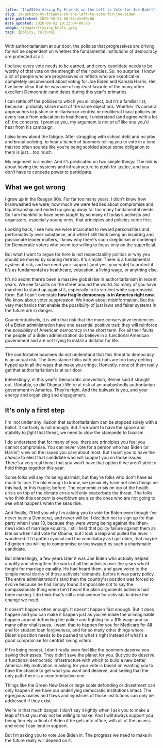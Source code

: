 ```yaml
---
title: "I\u2019m Asking My Friends on the Left to Vote for Joe Biden"
slug: im-asking-my-friends-on-the-left-to-vote-for-joe-biden
date_published: 2020-08-21 08:26:41+00:00
date_updated: 2020-09-02 19:22:04+00:00
image: /images/fraying-knots.jpeg
tags: [policy, culture]
---
```

With authoritarianism at our door, the policies that progressives are driving for will be dependent on whether the fundamental institutions of democracy are protected at all. 

I believe every vote needs to be earned, and every candidate needs to be worthy of that vote on the strength of their policies. So, no surprise, I know a lot of people who are progressives or leftists who are skeptical or completely unconvinced about voting for Joe Biden and Kamala Harris. Hell, I've been clear that he was one of my *least* favorite of the many other excellent Democratic candidates during this year's primaries.

I can rattle off the policies to which you all object, but it’s a familiar list, because I probably share most of the same objections. Whether it’s carceral approaches to justice or militarism or centrist or neoliberal fiscal policies on every issue from education to healthcare, I understand (and agree with a lot of) the concerns. I promise you, my argument is *not at all* like one you'd hear from his campaign.

I also know about the fatigue. After struggling with school debt and no jobs and brutal policing, to hear a bunch of boomers telling you to vote in a tone that too often sounds like you’re being scolded about some obligation to them is just… too much.

My argument is simpler. And it’s predicated on two simple things: The risk is about having the systems and infrastructure to push for justice, and you don’t have to concede power to participate.

## What we got wrong

I grew up in the Reagan 80s. For far too many years, I didn’t know how brainwashed we were, how much we were fed lies about compromise and bipartisanship and ended up giving away far too many fundamental needs. So I am thankful to have been taught by so many of today’s activists and organizers, especially young ones, that principles and policies come first. 

Looking back, I see how we were inculcated to reward personalities and performativity over substance, and while I still think being an inspiring and passionate leader matters, I know why there's such skepticism or contempt for Democratic voters who seem too willing to focus only on the superficial.

But what I want to argue for here is not respectability politics or why you should be moved by soaring rhetroic. It's simple: There is a fundamental system at risk, and we need your support (and yes, your vote) to protect it. It’s as fundamental as healthcare, education, a living wage, or anything else.

It’s no secret there’s been a massive global rise in authoritarianism in recent years. We see fascists on the street around the world. So many of you have marched to stand up against it, especially in its virulent white supremacist form. But I can’t overstate **how fragile democracy is in America right now**. We know about voter suppression. We know about misinformation. But the very mechanics that enable the *possibility* of just laws and fairer systems in the future are in danger.

Counterintuitively, it is with that risk that the more conservative tendencies of a Biden administration have one essential positive trait: they will reinforce the *possibility* of American democracy in the short term. For all their faults, the people of a Biden administration do believe in a functional American government and are not trying to install a dictator for life.

---

The comfortable boomers do not understand that this threat to democracy is an actual risk. The #resistance folks with pink hats are too busy getting hyped up in all the ways that make you cringe. Honestly, none of them really get that authoritarianism is at our door.

Interestingly, in this year's Democratic convention, Bernie said it straight out. (Notably, so did Obama.) We're at risk of an unabashedly authoritarian government in America. They’re right. And the bulwark is you, and your energy and organizing and engagement.

## It's only a first step

I'm  not under any illusion that authoritarianism can be stopped solely with a ballot. It certainly is not enough. But if we want to have the space and stability to *fight* that threat, we need to slow the stampede to fascism. 

I do understand that for many of you, there are principles you feel you cannot compromise. You can never vote for a person who has Biden (or Harris’) view on the issues you care about most. But I want you to have the *chance* to elect that candidate who will support you on those issues. There’s a very real threat that you won’t have that option if we aren't able to hold things together this year.

Some folks will say I’m being alarmist, but they're folks who don't have as much to lose. I’m old enough to know, we genuinely have not seen things be this bad, or this fragile, before. The economic crisis on top of the health crisis on top of the climate crisis will only exacerbate the threat. The folks who think this concern is overblown are also the ones who are not going to see what happens when the seas rise.

And finally, I’ll tell you why I’m asking you to vote for Biden even though I’ve never been a Democrat, and never will be. I decided not to sign up for that party when I was 18, because they were wrong being against the (then-new) idea of marriage equality. I still held that policy failure against them as late as when I did vote for Obama, but I took a leap and pulled the lever. I wondered if I’d gotten cynical and too conciliatory as I got older, that maybe I'd gotten too willing to compromise or too swayed by such a charismatic candidate.

But interestingly, a few years later it was Joe Biden who actually helped amplify and strengthen the work of all the activists over the years who’d fought for marriage equality. He had heard them, and gave voice to the simple moral clarity of those activists' demands, before it was party policy. The entire administration's (and then the country's) position was forced to evolve because he had simply found it impossible *not* to say the compassionate thing when he'd heard the plain arguments activists had been making. I do think that's still a real avenue for activists to drive the change we need.

It doesn’t happen often enough. It doesn’t happen fast enough. But it does happen and you can make it happen just as you’ve made the unimaginable happen around defunding the police and fighting for a $15 wage and so many other vital issues. I want  that to happen for you for Medicare for All and for student loan forgiveness, and for so many other things where Biden's position needs to be pushed to what's right instead of what's a good compromise for centrist swing voters.

If I’m being honest, I don't really even feel like the boomers *deserve* you saving their asses. They didn’t save the planet for you. But you do deserve a functional democratic infrastructure with which to build a new better, America. My motivation in asking for your vote is based on wanting you to have the chance to get what you want and deserve, and seeing that the only path there is a counterintuitive one.

Things like the Green New Deal or large scale defunding or divestment can only happen if we have our underlying democratic institutions intact. The egregious biases and flaws and injustices of those institutions can only be addressed if they exist.

We’re in that much danger. I don’t say it lightly when I ask you to make a leap of trust you may not be willing to make. And I will always support you being fiercely critical of Biden if he gets into office, with all of the access and voice I can lend in support.

But I’m asking you to vote Joe Biden in. The progress we need to make in the future really will depend on it.
